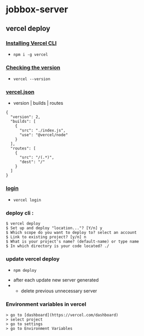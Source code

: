 # jobbox-server

## vercel deploy

### [Installing Vercel CLI](https://vercel.com/docs/cli#installing-vercel-cli)

- `npm i -g vercel`

### [Checking the version](https://vercel.com/docs/cli#checking-the-version)

- `vercel --version`

### [vercel.json](https://github.com/ShahariarRahman/jobbox-server/commit/5d1958f586a217561e52c3faeac23bfa4b493b45)

- version | builds | routes

```
{
  "version": 2,
  "builds": [
    {
      "src": "./index.js",
      "use": "@vercel/node"
    }
  ],
  "routes": [
    {
      "src": "/(.*)",
      "dest": "/"
    }
  ]
}
```

### [login](https://vercel.com/docs/cli/login)

- `vercel login`

### deploy cli :

```
$ vercel deploy
$ Set up and deploy "location..."? [Y/n] y
$ Which scope do you want to deploy to? select an account
$ Link to existing project? [y/n] n
$ What is your project's name? (default-name) or type name
$ In which directory is your code located? ./
```

### update vercel deploy

- `npm deploy`

* after each update new server generated
* - delete previous unnecessary server

### Environment variables in vercel

```
> go to [dashboard](https://vercel.com/dashboard)
> select project
> go to settings
> go to Environment Variables
```
